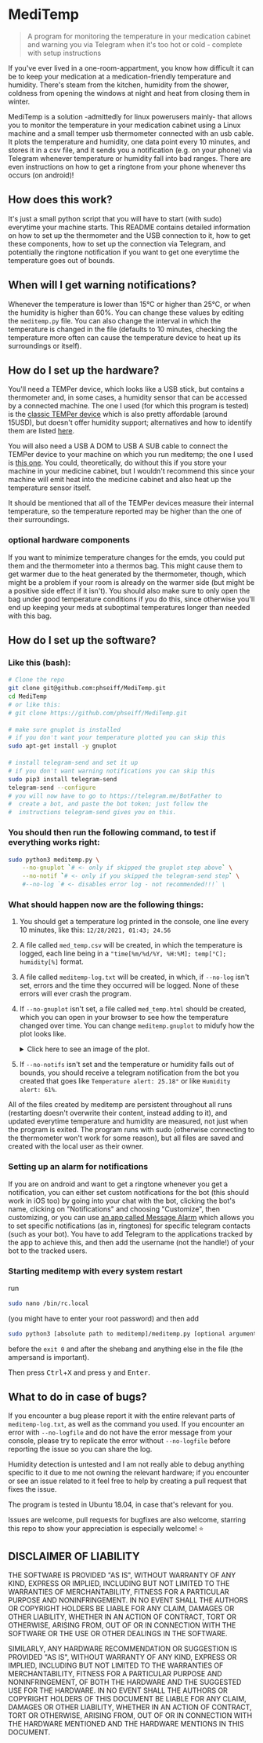 # MediTemp
> A program for monitoring the temperature in your medication cabinet and warning you via Telegram when it's too hot or cold - complete with setup instructions

If you've ever lived in a one-room-appartment, you know how difficult it can be to keep your medication at a medication-friendly temperature and humidity.
There's steam from the kitchen, humidity from the shower, coldness from opening the windows at night and heat from closing them in winter.

MediTemp is a solution -admittedly for linux powerusers mainly- that allows you to monitor the temperature in your medication cabinet using a Linux machine and a small temper usb thermometer connected with an usb cable.
It plots the temperature and humidity, one data point every 10 minutes, and stores it in a csv file, and it sends you a notification (e.g. on your phone) via Telegram whenever temperature or humidity fall into bad ranges.
There are even instructions on how to get a ringtone from your phone whenever ths occurs (on android)!

## How does this work?

It's just a small python script that you will have to start (with sudo) everytime your machine starts.
This README contains detailed information on how to set up the thermometer and the USB connection to it, how to get these components, how to set up the connection via Telegram, and potentially the ringtone notification if you want to get one everytime the temperature goes out of bounds.

## When will I get warning notifications?

Whenever the temperature is lower than 15°C or higher than 25°C, or when the humidity is higher than 60%.
You can change these values by editing the `meditemp.py` file.
You can also change the interval in which the temperature is changed in the file (defaults to 10 minutes, checking the temperature more often can cause the temperature device to heat up its surroundings or itself).

## How do I set up the hardware?

You'll need a TEMPer device, which looks like a USB stick, but contains a thermometer and, in some cases, a humidity sensor that can be accessed by a connected machine.
The one I used (for which this program is tested) is the [classic TEMPer device](https://www.amazon.de/-/en/gp/product/B07BFBSF57/ref=ppx_yo_dt_b_asin_title_o05_s00?ie=UTF8&psc=1) which is also pretty affordable (around 15USD), but doesn't offer humidity support; alternatives and how to identify them are listed [here](devices.md).

You will also need a USB A DOM to USB A SUB cable to connect the TEMPer device to your machine on which you run meditemp;
the one I used is [this one](https://www.amazon.de/-/en/gp/product/B00BBPVNFE/ref=ppx_yo_dt_b_asin_title_o02_s00?ie=UTF8&th=1).
You could, theoretically, do without this if you store your machine in your medicine cabinet, but I wouldn't recommend this since your machine will emit heat into the medicine cabinet and also heat up the temperature sensor itself.

It should be mentioned that all of the TEMPer devices measure their internal temperature, so the temperature reported may be higher than the one of their surroundings.

### optional hardware components

If you want to minimize temperature changes for the emds, you could put them and the thermometer into a thermos bag.
This might cause them to get warmer due to the heat generated by the thermometer, though, which might be a problem if your room is already on the warmer side (but might be a positive side effect if it isn't).
You should also make sure to only open the bag under good temperature conditions if you do this, since otherwise you'll end up keeping your meds at suboptimal temperatures longer than needed with this bag.

## How do I set up the software?

### Like this (bash):

```bash
# Clone the repo
git clone git@github.com:phseiff/MediTemp.git
cd MediTemp
# or like this:
# git clone https://github.com/phseiff/MediTemp.git

# make sure gnuplot is installed
# if you don't want your temperature plotted you can skip this
sudo apt-get install -y gnuplot

# install telegram-send and set it up
# if you don't want warning notifications you can skip this
sudo pip3 install telegram-send
telegram-send --configure
# you will now have to go to https://telegram.me/BotFather to
#  create a bot, and paste the bot token; just follow the 
#  instructions telegram-send gives you on this.
```

### You should then run the following command, to test if everything works right:
```bash
sudo python3 meditemp.py \
    --no-gnuplot `# <- only if skipped the gnuplot step above` \
    --no-notif `# <- only if you skipped the telegram-send step` \
    #--no-log `# <- disables error log - not recommended!!!` \
```

### What should happen now are the following things:

1. You should get a temperature log printed in the console, one line every 10 minutes, like this: `12/28/2021, 01:43; 24.56`
2. A file called `med_temp.csv` will be created, in which the temperature is logged, each line being in a `"time[%m/%d/%Y, %H:%M]; temp[°C]; humidity[%]` format.
3. A file called `meditemp-log.txt` will be created, in which, if `--no-log` isn't set, errors and the time they occurred will be logged.
   None of these errors will ever crash the program.
4. If `--no-gnuplot` isn't set, a file called `med_temp.html` should be created, which you can open in your browser to see how the temperature changed over time.
   You can change `meditemp.gnuplot` to midufy how the plot looks like.
   <details><summary>Click here to see an image of the plot.</summary>

   As you can see, the temperature is plotted in blue with blue boundaries around the "healthy" area, and the humidity is plotted in brown, with an upper bound for the "healthy" area in brown.<br/>
   ![demo image of the plot](docs/plot-demo-image.png)
   </details>
5. If `--no-notifs` isn't set and the temperature or humidity falls out of bounds, you should receive a telegram notification from the bot you created that goes like `Temperature alert: 25.18°` or like `Humidity alert: 61%`.

All of the files created by meditemp are persistent throughout all runs (restarting doesn't overwrite their content, instead adding to it), and updated everytime temperature and humidity are measured, not just when the program is exited.
The program runs with sudo (otherwise connecting to the thermometer won't work for some reason), but all files are saved and created with the local user as their owner.

### Setting up an alarm for notifications

If you are on android and want to get a ringtone whenever you get a notification, you can either set custom notifications for the bot (this should work in iOS too) by going into your chat with the bot, clicking the bot's name, clicking on "Notifications" and choosing "Customize", then customizing, or you can use [an app called Message Alarm](https://play.google.com/store/apps/details?id=com.app.messagealarm) which allows you to set specific notifications (as in, ringtones) for specific telegram contacts (such as your bot).
You have to add Telegram to the applications tracked by the app to achieve this, and then add the username (not the handle!) of your bot to the tracked users.

### Starting meditemp with every system restart

run

```bash
sudo nano /bin/rc.local
```

(you might have to enter your root password) and then add

```bash
sudo python3 [absolute path to meditemp]/meditemp.py [optional arguments] &
```

before the `exit 0` and after the shebang and anything else in the file (the ampersand is important).

Then press <kbd>Ctrl</kbd>+<kbd>X</kbd> and press <kbd>y</kbd> and <kbd>Enter</kbd>.

## What to do in case of bugs?

If you encounter a bug please report it with the entire relevant parts of `meditemp-log.txt`, as well as the command you used.
If you encounter an error with `--no-logfile` and do not have the error message from your console, please try to replicate the error without `--no-logfile` before reporting the issue so you can share the log.

Humidity detection is untested and I am not really able to debug anything specific to it due to me not owning the relevant hardware;
if you encounter or see an issue related to it feel free to help by creating a pull request that fixes the issue.

The program is tested in Ubuntu 18.04, in case that's relevant for you.

Issues are welcome, pull requests for bugfixes are also welcome, starring this repo to show your appreciation is especially welcome! ⭐

## DISCLAIMER OF LIABILITY

THE SOFTWARE IS PROVIDED "AS IS", WITHOUT WARRANTY OF ANY KIND, EXPRESS OR
IMPLIED, INCLUDING BUT NOT LIMITED TO THE WARRANTIES OF MERCHANTABILITY,
FITNESS FOR A PARTICULAR PURPOSE AND NONINFRINGEMENT. IN NO EVENT SHALL THE
AUTHORS OR COPYRIGHT HOLDERS BE LIABLE FOR ANY CLAIM, DAMAGES OR OTHER
LIABILITY, WHETHER IN AN ACTION OF CONTRACT, TORT OR OTHERWISE, ARISING FROM,
OUT OF OR IN CONNECTION WITH THE SOFTWARE OR THE USE OR OTHER DEALINGS IN THE
SOFTWARE.

SIMILARLY, ANY HARDWARE RECOMMENDATION OR SUGGESTION IS PROVIDED "AS IS",
WITHOUT WARRANTY OF ANY KIND, EXPRESS OR IMPLIED, INCLUDING BUT NOT LIMITED
TO THE WARRANTIES OF MERCHANTABILITY, FITNESS FOR A PARTICULAR PURPOSE AND
NONINFRINGEMENT, OF BOTH THE HARDWARE AND THE SUGGESTED USE FOR THE HARDWARE.
IN NO EVENT SHALL THE AUTHORS OR COPYRIGHT HOLDERS OF THIS DOCUMENT BE LIABLE
FOR ANY CLAIM, DAMAGES OR OTHER LIABILITY, WHETHER IN AN ACTION OF CONTRACT,
TORT OR OTHERWISE, ARISING FROM, OUT OF OR IN CONNECTION WITH THE HARDWARE
MENTIONED AND THE HARDWARE MENTIONS IN THIS DOCUMENT.
